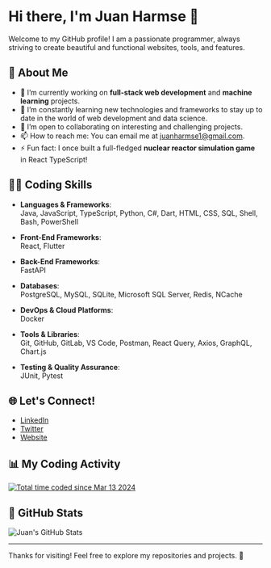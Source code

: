 # Hi there, I'm Juan Harmse 👋

Welcome to my GitHub profile! I am a passionate programmer, always striving to create beautiful and functional websites, tools, and features.

## 🚀 About Me

- 🔭 I’m currently working on **full-stack web development** and **machine learning** projects.
- 🌱 I’m constantly learning new technologies and frameworks to stay up to date in the world of web development and data science.
- 👯 I’m open to collaborating on interesting and challenging projects.
- 📫 How to reach me: You can email me at [juanharmse1@gmail.com](mailto:juanharmse1@gmail.com).
- ⚡ Fun fact: I once built a full-fledged **nuclear reactor simulation game** in React TypeScript!

## 🧑‍💻 Coding Skills

- **Languages & Frameworks**:  
  Java, JavaScript, TypeScript, Python, C#, Dart, HTML, CSS, SQL, Shell, Bash, PowerShell

- **Front-End Frameworks**:  
  React, Flutter

- **Back-End Frameworks**:  
  FastAPI

- **Databases**:  
  PostgreSQL, MySQL, SQLite, Microsoft SQL Server, Redis, NCache

- **DevOps & Cloud Platforms**:  
  Docker

- **Tools & Libraries**:  
  Git, GitHub, GitLab, VS Code, Postman, React Query, Axios, GraphQL, Chart.js

- **Testing & Quality Assurance**:  
  JUnit, Pytest
  

## 🌐 Let's Connect!

- [LinkedIn](https://www.linkedin.com/in/juanharmse)
- [Twitter](https://twitter.com/juanharmse)
- [Website](http://localhost:5173)

## 📊 My Coding Activity

<a href="https://wakatime.com/@018e38c4-08b1-4122-a35f-e35f4e6a0fe5">
  <img src="https://wakatime.com/badge/user/018e38c4-08b1-4122-a35f-e35f4e6a0fe5.svg" alt="Total time coded since Mar 13 2024" />
</a>

## 🌟 GitHub Stats

![Juan's GitHub Stats](https://github-readme-stats.vercel.app/api?username=HarmseJ&show_icons=true&hide=prs&count_private=true&hide_title=true&theme=radical)

---

Thanks for visiting! Feel free to explore my repositories and projects. 🚀

